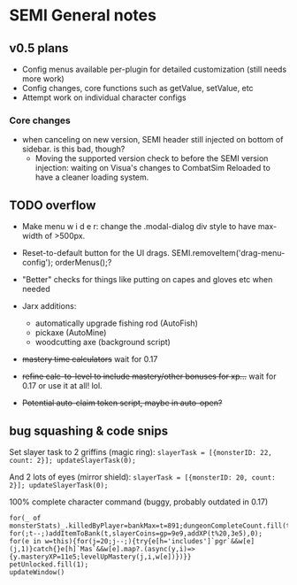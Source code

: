 # SEMI General notes

## v0.5 plans
* Config menus available per-plugin for detailed customization (still needs more work)
* Config changes, core functions such as getValue, setValue, etc
* Attempt work on individual character configs
### Core changes
* when canceling on new version, SEMI header still injected on bottom of sidebar. is this bad, though?
    * Moving the supported version check to before the SEMI version injection: waiting on Visua's changes to CombatSim Reloaded to have a cleaner loading system.

## TODO overflow

* Make menu w i d e r: change the .modal-dialog div style to have max-width of >500px.
* Reset-to-default button for the UI drags. SEMI.removeItem('drag-menu-config'); orderMenus();?
* "Better" checks for things like putting on capes and gloves etc when needed
* Jarx additions:
    * automatically upgrade fishing rod (AutoFish)
    * pickaxe (AutoMine)
    * woodcutting axe (background script)

* ~~mastery time calculators~~ wait for 0.17
* ~~refine calc-to-level to include mastery/other bonuses for xp...~~ wait for 0.17 or use it at all! lol.
* ~~Potential auto-claim token script, maybe in auto-open?~~

## bug squashing & code snips

Set slayer task to 2 griffins (magic ring):
`slayerTask = [{monsterID: 22, count: 2}]; updateSlayerTask(0);`

And 2 lots of eyes (mirror shield):
`slayerTask = [{monsterID: 20, count: 2}]; updateSlayerTask(0);`

100% complete character command (buggy, probably outdated in 0.17)
```
for(_ of monsterStats)_.killedByPlayer=bankMax=t=891;dungeonCompleteCount.fill(t);
for(;t--;)addItemToBank(t,slayerCoins=gp=9e9,addXP(t%20,3e5),0);
for(e in w=this){for(j=20;j--;){try{e[h='includes']`pgr`&&w[e](j,1)}catch{}e[h]`Mas`&&w[e].map?.(async(y,i)=>{y.masteryXP=11e5;levelUpMastery(j,i,w[e])})}}
petUnlocked.fill(1);
updateWindow()
```